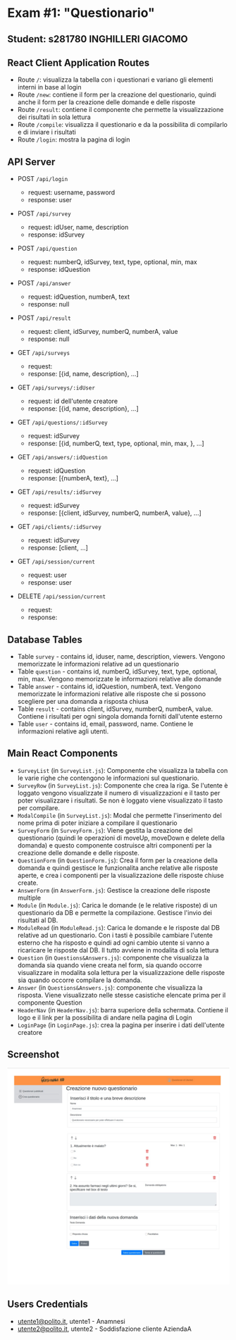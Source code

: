 # Exam #1: "Questionario"
## Student: s281780 INGHILLERI GIACOMO 

## React Client Application Routes

- Route `/`: visualizza la tabella con i questionari e variano gli elementi interni in base al login
- Route `/new`: contiene il form per la creazione del questionario, quindi anche il form per la creazione delle domande e delle risposte
- Route `/result`: contiene il componente che permette la visualizzazione dei risultati in sola lettura
- Route `/compile`: visualizza il questionario e da la possibilita di compilarlo e di inviare i risultati
- Route `/login`: mostra la pagina di login

## API Server

- POST `/api/login`
  - request: username, password
  - response: user

- POST `/api/survey`
  - request: idUser, name, description
  - response: idSurvey

- POST `/api/question`
  - request: numberQ, idSurvey, text, type, optional, min, max
  - response: idQuestion

- POST `/api/answer`
  - request: idQuestion, numberA, text
  - response: null

- POST `/api/result`
  - request: client, idSurvey, numberQ, numberA, value
  - response: null

- GET `/api/surveys`
  - request:
  - response: [{id, name, description}, ...]

- GET `/api/surveys/:idUser`
  - request: id dell'utente creatore
  - response: [{id, name, description}, ...]

- GET `/api/questions/:idSurvey`
  - request: idSurvey
  - response: [{id, numberQ, text, type, optional, min, max, }, ...]

- GET `/api/answers/:idQuestion`
  - request: idQuestion
  - response: [{numberA, text}, ...]

- GET `/api/results/:idSurvey`
  - request: idSurvey
  - response: [{client, idSurvey, numberQ, numberA, value}, ...]

- GET `/api/clients/:idSurvey`
  - request: idSurvey
  - response: [client, ...]

- GET `/api/session/current`
  - request: user
  - response: user

- DELETE `/api/session/current`
  - request: 
  - response:

## Database Tables

- Table `survey` - contains id, iduser, name, description, viewers. Vengono memorizzate le informazioni relative ad un questionario
- Table `question` - contains id, numberQ, idSurvey, text, type, optional, min, max. Vengono memorizzate le informazioni relative alle domande
- Table `answer` - contains id, idQuestion, numberA, text. Vengono memorizzate le informazioni relative alle risposte che si possono scegliere per una domanda a risposta chiusa
- Table `result` - contains client, idSurvey, numberQ, numberA, value. Contiene i risultati per ogni singola domanda forniti dall'utente esterno
- Table `user` - contains id, email, password, name. Contiene le informazioni relative agli utenti.

## Main React Components

- `SurveyList` (in `SurveyList.js`): Componente che visualizza la tabella con le varie righe che contengono le informazioni sul questionario.
- `SurveyRow` (in `SurveyList.js`): Componente che crea la riga. Se l'utente è loggato vengono visualizzate il numero di visualizzazioni e il tasto per poter visualizzare i risultati. Se non è loggato viene visualizzato il tasto per compilare.
- `ModalCompile` (in `SurveyList.js`): Modal che permette l'inserimento del nome prima di poter iniziare a compilare il questionario
- `SurveyForm` (in `SurveyForm.js`): Viene gestita la creazione del questionario (quindi le operazioni di moveUp, moveDown e delete della domanda) e questo componente costruisce altri componenti per la creazione delle domande e delle risposte.
- `QuestionForm` (in `QuestionForm.js`): Crea il form per la creazione della domanda e quindi gestisce le funzionalita anche relative alle risposte aperte, e crea i componenti per la visualizzazione delle risposte chiuse create.
- `AnswerForm` (in `AnswerForm.js`): Gestisce la creazione delle risposte multiple
- `Module` (in `Module.js`): Carica le domande (e le relative risposte) di un questionario da DB e permette la compilazione. Gestisce l'invio dei risultati al DB.
- `ModuleRead` (in `ModuleRead.js`): Carica le domande e le risposte dal DB relative ad un questionario. Con i tasti è possibile cambiare l'utente esterno che ha risposto e quindi ad ogni cambio utente si vanno a ricaricare le risposte dal DB. Il tutto avviene in modalita di sola lettura
- `Question` (in `Questions&Answers.js`): componente che visualizza la domanda sia quando viene creata nel form, sia quando occorre visualizzare in modalita sola lettura per la visualizzazione delle risposte sia quando occorre compilare la domanda.
- `Answer` (in `Questions&Answers.js`): componente che visualizza la risposta. Viene visualizzato nelle stesse casistiche elencate prima per il componente Question 
- `HeaderNav` (in `HeaderNav.js`): barra superiore della schermata. Contiene il logo e il link per la possibilita di andare nella pagina di Login
- `LoginPage` (in `LoginPage.js`): crea la pagina per inserire i dati dell'utente creatore

## Screenshot

![Screenshot](./img/screenshot.jpg)

## Users Credentials

- utente1@polito.it, utente1 - Anamnesi
- utente2@polito.it, utente2 - Soddisfazione cliente AziendaA
